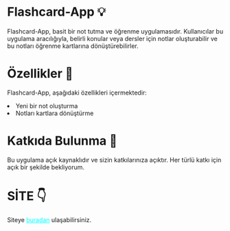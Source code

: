 # Flashcard-App 💡
Flashcard-App, basit bir not tutma ve öğrenme uygulamasıdır. Kullanıcılar bu uygulama aracılığıyla, belirli konular veya dersler için notlar oluşturabilir ve bu notları öğrenme kartlarına dönüştürebilirler.

# Özellikler 📝
Flashcard-App, aşağıdaki özellikleri içermektedir:

<li>Yeni bir not oluşturma</li>
<li>Notları kartlara dönüştürme</li>

# Katkıda Bulunma 👥
Bu uygulama açık kaynaklıdır ve sizin katkılarınıza açıktır. Her türlü katkı için açık bir şekilde bekliyorum.

# SİTE 👇
Siteye <a href="https://flashcard.pages.dev/" style="color: cyan;">buradan</a> ulaşabilirsiniz.
